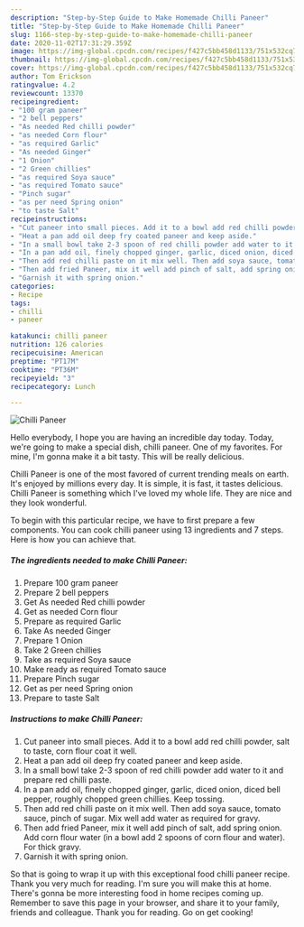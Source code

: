 ```yaml
---
description: "Step-by-Step Guide to Make Homemade Chilli Paneer"
title: "Step-by-Step Guide to Make Homemade Chilli Paneer"
slug: 1166-step-by-step-guide-to-make-homemade-chilli-paneer
date: 2020-11-02T17:31:29.359Z
image: https://img-global.cpcdn.com/recipes/f427c5bb458d1133/751x532cq70/chilli-paneer-recipe-main-photo.jpg
thumbnail: https://img-global.cpcdn.com/recipes/f427c5bb458d1133/751x532cq70/chilli-paneer-recipe-main-photo.jpg
cover: https://img-global.cpcdn.com/recipes/f427c5bb458d1133/751x532cq70/chilli-paneer-recipe-main-photo.jpg
author: Tom Erickson
ratingvalue: 4.2
reviewcount: 13370
recipeingredient:
- "100 gram paneer"
- "2 bell peppers"
- "As needed Red chilli powder"
- "as needed Corn flour"
- "as required Garlic"
- "As needed Ginger"
- "1 Onion"
- "2 Green chillies"
- "as required Soya sauce"
- "as required Tomato sauce"
- "Pinch sugar"
- "as per need Spring onion"
- "to taste Salt"
recipeinstructions:
- "Cut paneer into small pieces. Add it to a bowl add red chilli powder, salt to taste, corn flour coat it well."
- "Heat a pan add oil deep fry coated paneer and keep aside."
- "In a small bowl take 2-3 spoon of red chilli powder add water to it and prepare red chilli paste."
- "In a pan add oil, finely chopped ginger, garlic, diced onion, diced bell pepper, roughly chopped green chillies. Keep tossing."
- "Then add red chilli paste on it mix well. Then add soya sauce, tomato sauce, pinch of sugar. Mix well add water as required for gravy."
- "Then add fried Paneer, mix it well add pinch of salt, add spring onion. Add corn flour water (in a bowl add 2 spoons of corn flour and water). For thick gravy."
- "Garnish it with spring onion."
categories:
- Recipe
tags:
- chilli
- paneer

katakunci: chilli paneer 
nutrition: 126 calories
recipecuisine: American
preptime: "PT17M"
cooktime: "PT36M"
recipeyield: "3"
recipecategory: Lunch

---
```



![Chilli Paneer](https://img-global.cpcdn.com/recipes/f427c5bb458d1133/751x532cq70/chilli-paneer-recipe-main-photo.jpg)

Hello everybody, I hope you are having an incredible day today. Today, we're going to make a special dish, chilli paneer. One of my favorites. For mine, I'm gonna make it a bit tasty. This will be really delicious.



Chilli Paneer is one of the most favored of current trending meals on earth. It's enjoyed by millions every day. It is simple, it is fast, it tastes delicious. Chilli Paneer is something which I've loved my whole life. They are nice and they look wonderful.


To begin with this particular recipe, we have to first prepare a few components. You can cook chilli paneer using 13 ingredients and 7 steps. Here is how you can achieve that.

<!--inarticleads1-->

##### The ingredients needed to make Chilli Paneer:

1. Prepare 100 gram paneer
1. Prepare 2 bell peppers
1. Get As needed Red chilli powder
1. Get as needed Corn flour
1. Prepare as required Garlic
1. Take As needed Ginger
1. Prepare 1 Onion
1. Take 2 Green chillies
1. Take as required Soya sauce
1. Make ready as required Tomato sauce
1. Prepare Pinch sugar
1. Get as per need Spring onion
1. Prepare to taste Salt




<!--inarticleads2-->

##### Instructions to make Chilli Paneer:

1. Cut paneer into small pieces. Add it to a bowl add red chilli powder, salt to taste, corn flour coat it well.
1. Heat a pan add oil deep fry coated paneer and keep aside.
1. In a small bowl take 2-3 spoon of red chilli powder add water to it and prepare red chilli paste.
1. In a pan add oil, finely chopped ginger, garlic, diced onion, diced bell pepper, roughly chopped green chillies. Keep tossing.
1. Then add red chilli paste on it mix well. Then add soya sauce, tomato sauce, pinch of sugar. Mix well add water as required for gravy.
1. Then add fried Paneer, mix it well add pinch of salt, add spring onion. Add corn flour water (in a bowl add 2 spoons of corn flour and water). For thick gravy.
1. Garnish it with spring onion.




So that is going to wrap it up with this exceptional food chilli paneer recipe. Thank you very much for reading. I'm sure you will make this at home. There's gonna be more interesting food in home recipes coming up. Remember to save this page in your browser, and share it to your family, friends and colleague. Thank you for reading. Go on get cooking!
